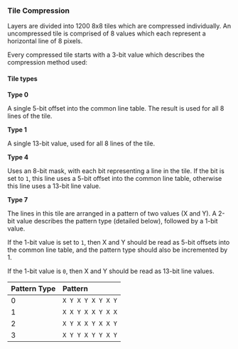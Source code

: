 ### Tile Compression

Layers are divided into 1200 8x8 tiles which are compressed individually. An uncompressed tile is comprised of 8 values which each represent a horizontal line of 8 pixels. 

Every compressed tile starts with a 3-bit value which describes the compression method used:

#### Tile types

**Type 0**

A single 5-bit offset into the common line table. The result is used for all 8 lines of the tile.

**Type 1**

A single 13-bit value, used for all 8 lines of the tile.

**Type 4**

Uses an 8-bit mask, with each bit representing a line in the tile. If the bit is set to `1`, this line uses a 5-bit offset into the common line table, otherwise this line uses a 13-bit line value.

**Type 7**

The lines in this tile are arranged in a pattern of two values (X and Y). A 2-bit value describes the pattern type (detailed below), followed by a 1-bit value.

If the 1-bit value is set to `1`, then X and Y should be read as 5-bit offsets into the common line table, and the pattern type should also be incremented by 1.

If the 1-bit value is `0`, then X and Y should be read as 13-bit line values.


| Pattern Type | Pattern |
|:-------------|:--------|
| 0 | `X Y X Y X Y X Y` |
| 1 | `X X Y X X Y X X` |
| 2 | `X Y X X Y X X Y` |
| 3 | `X Y Y X Y Y X Y` |